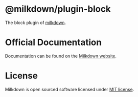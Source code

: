 # @milkdown/plugin-block

The block plugin of [milkdown](https://milkdown.dev/).

# Official Documentation

Documentation can be found on the [Milkdown website](https://milkdown.dev/docs/api/plugin-block).

# License

Milkdown is open sourced software licensed under [MIT license](https://github.com/Milkdown/milkdown/blob/main/LICENSE).
